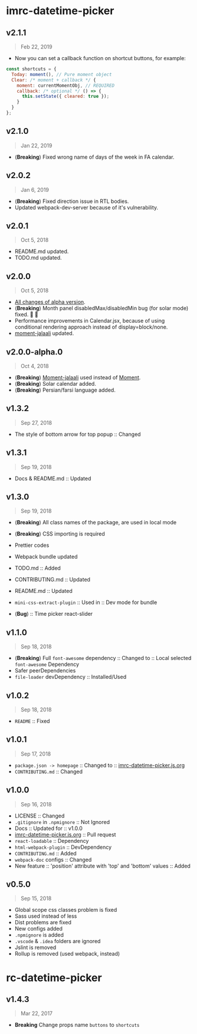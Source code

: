 # imrc-datetime-picker

## v2.1.1

> Feb 22, 2019

- Now you can set a callback function on shortcut buttons, for example:

```javascript
const shortcuts = {
  Today: moment(), // Pure moment object
  Clear: /* moment + callback */ {
    moment: currentMomentObj, // REQUIRED
    callback: /* optional */ () => {
      this.setState({ cleared: true });
    }
  }
};
```

## v2.1.0

> Jan 22, 2019

- (**Breaking**) Fixed wrong name of days of the week in FA calendar.

## v2.0.2

> Jan 6, 2019

- (**Breaking**) Fixed direction issue in RTL bodies.
- Updated webpack-dev-server because of it's vulnerability.

## v2.0.1

> Oct 5, 2018

- README.md updated.
- TODO.md updated.

## v2.0.0

> Oct 5, 2018

- [All changes of alpha version](#v200-alpha0).
- (**Breaking**) Month panel disabledMax/disabledMin bug (for solar mode) fixed. :bug: :gun:
- Performance improvements in Calendar.jsx, because of using conditional rendering approach instead of display=block/none.
- [moment-jalaali](https://npmjs.com/package/moment-jalaali) updated.

## v2.0.0-alpha.0

> Oct 4, 2018

- (**Breaking**) [Moment-jalaali](https://npmjs.com/package/moment-jalaali) used instead of [Moment](https://npmjs.com/package/moment).
- (**Breaking**) Solar calendar added.
- (**Breaking**) Persian/farsi language added.

## v1.3.2

> Sep 27, 2018

- The style of bottom arrow for top popup :: Changed

## v1.3.1

> Sep 19, 2018

- Docs & README.md :: Updated

## v1.3.0

> Sep 19, 2018

- (**Breaking**) All class names of the package, are used in local mode
- (**Breaking**) CSS importing is required
- Prettier codes
- Webpack bundle updated
- TODO.md :: Added
- CONTRIBUTING.md :: Updated
- README.md :: Updated
- `mini-css-extract-plugin` :: Used in :: Dev mode for bundle

- (**Bug**) :: Time picker react-slider

## v1.1.0

> Sep 18, 2018

- (**Breaking**) Full `font-awesome` dependency :: Changed to :: Local selected `font-awesome` Dependency
- Safer peerDependencies
- `file-loader` devDependency :: Installed/Used

## v1.0.2

> Sep 18, 2018

- `README` :: Fixed

## v1.0.1

> Sep 17, 2018

- `package.json -> homepage` :: Changed to :: [imrc-datetime-picker.js.org](https://imrc-datetime-picker.js.org)
- `CONTRIBUTING.md` :: Changed

## v1.0.0

> Sep 16, 2018

- LICENSE :: Changed
- `.gitignore` in `.npmignore` :: Not Ignored
- Docs :: Updated for :: v1.0.0
- [imrc-datetime-picker.js.org](https://imrc-datetime-picker.js.org) :: Pull request
- `react-loadable` :: Dependency
- `html-webpack-plugin` :: DevDependency
- `CONTRIBUTING.md` :: Added
- `webpack-doc` configs :: Changed
- New feature :: 'position' attribute with 'top' and 'bottom' values :: Added

## v0.5.0

> Sep 15, 2018

- Global scope css classes problem is fixed
- Sass used instead of less
- Dist problems are fixed
- New configs added
- `.npmignore` is added
- `.vscode` & `.idea` folders are ignored
- Jslint is removed
- Rollup is removed (used webpack, instead)

# rc-datetime-picker

## v1.4.3

> Mar 22, 2017

- **Breaking** Change props name `buttons` to `shortcuts`
